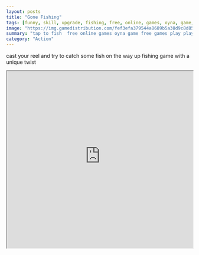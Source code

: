 ```yaml
---
layout: posts
title: "Gone Fishing"
tags: [funny, skill, upgrade, fishing, free, online, games, oyna, game, free, games, play, play, games]
image: "https://img.gamedistribution.com/fef3efa379544a8689b5a38d9c8d85e1-512x384.jpeg"
summary: "tap to fish  free online games oyna game free games play play games"
category: "Action"
---
```


cast your reel and try to catch some fish on the way up fishing game with a unique twist

<iframe width="100%" height="480px;" src="https://html5.gamedistribution.com/fef3efa379544a8689b5a38d9c8d85e1/"></iframe>